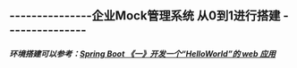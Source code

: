 ## ---------------企业Mock管理系统  从0到1进行搭建 ---------------

##### 环境搭建可以参考：[Spring Boot 《一》开发一个“HelloWorld”的 web 应用](https://blog.csdn.net/androidstarjack/article/details/90904067)




